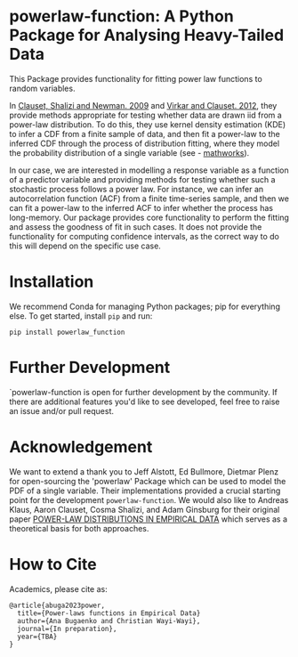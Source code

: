# powerlaw-function: A Python Package for Analysing Heavy-Tailed Data

This Package provides functionality for fitting power law functions to random variables. 

In [Clauset, Shalizi and Newman. 2009](https://arxiv.org/abs/0706.1062) and [Virkar and Clauset. 2012](https://arxiv.org/abs/1208.3524), they provide methods appropriate for testing whether data are drawn iid from a power-law distribution. To do this, they use kernel density estimation (KDE) to infer a CDF from a finite sample of data, and then fit a power-law to the inferred CDF through the process of distribution fitting, where they model the probability distribution of a single variable (see - [mathworks](https://www.mathworks.com/help/stats/curve-fitting-and-distribution-fitting.html)).

In our case, we are interested in modelling a response variable as a function of a predictor variable and providing methods for testing whether such a stochastic process follows a power law. For instance, we can infer an autocorrelation function (ACF) from a finite time-series sample, and then we can fit a power-law to the inferred ACF to infer whether the process has long-memory. Our package provides core functionality to perform the fitting and assess the goodness of fit in such cases. It does not provide the functionality for computing confidence intervals, as the correct way to do this will depend on the specific use case.


# Installation 

We recommend Conda for managing Python packages; pip for everything else. To get started, install `pip` and run:

  `pip install powerlaw_function`

# Further Development

`powerlaw-function is open for further development by the community. If there are additional features you'd like to see developed, feel free to raise an issue and/or pull request.

# Acknowledgement 

We want to extend a thank you to Jeff Alstott, Ed Bullmore, Dietmar Plenz for open-sourcing the 'powerlaw' Package which can be used to model the PDF of a single variable. Their implementations provided a crucial starting point for the development `powerlaw-function`. We would also like to Andreas Klaus, Aaron Clauset, Cosma Shalizi, and Adam Ginsburg for their original paper [POWER-LAW DISTRIBUTIONS IN EMPIRICAL DATA](https://arxiv.org/abs/0706.1062)  which serves as a theoretical basis for both approaches.

# How to Cite

  Academics, please cite as:
  
    @article{abuga2023power,
      title={Power-laws functions in Empirical Data}
      author={Ana Bugaenko and Christian Wayi-Wayi},
      journal={In preparation},
      year={TBA}
    }


